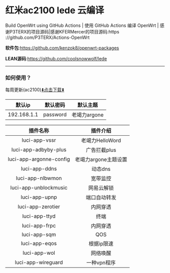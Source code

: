 # 红米ac2100 lede 云编译
Build OpenWrt using GitHub Actions | 使用 GitHub Actions 编译 OpenWrt | 感谢P3TERX的项目源码|感谢KFERMercer的项目源码:https ://github.com/P3TERX/Actions-OpenWrt

**软件包**:https://github.com/kenzok8/openwrt-packages

**LEAN源码**:https://github.com/coolsnowwolf/lede

---
### 如何使用？
每周更新(ac2100)[⬇️点击下载⬇️](https://github.com/dalaoshi777/rm2100-lede-ci/releases/latest/openwrt-ramips-mt7621-xiaomi_redmi-router-ac2100-squashfs-sysupgrade.bin)

| 默认ip | 默认密码 | 默认主题|
| :---: | :---: |:---:|
|192.168.1.1|password|老竭力argone|


| 插件名称 | 插件介绍 |
| :---: | :---: |
|luci-app-vssr|老竭力HelloWord|
|luci-app-adbyby-plus|广告拦截plus|
|luci-app-argonne-config|老竭力argone主题设置|
|luci-app-ddns|动态dns|
|luci-app-nlbwmon|宽带监控|
|luci-app-unblockmusic|网易云解锁|
|luci-app-upnp|端口自动转发|
|luci-app-zerotier|内网穿透|
|luci-app-ttyd|终端|
|luci-app-frpc|内网穿透|
|luci-app-sqm|QOS|
|luci-app-eqos|根据ip限速|
|luci-app-wol|网络唤醒|
|luci-app-wireguard|一种vpn程序|
